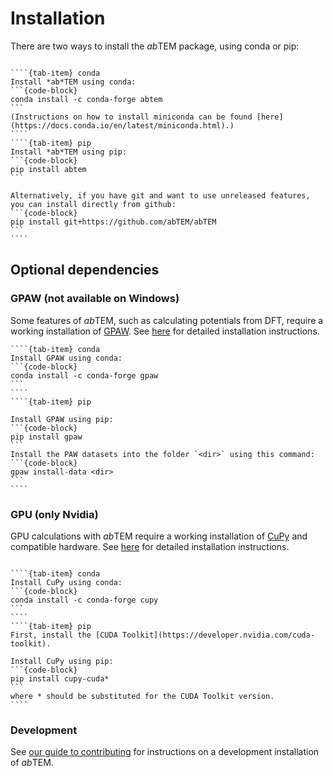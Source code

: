 # Installation

There are two ways to install the *ab*TEM package, using conda or pip:

`````{tab-set}

````{tab-item} conda
Install *ab*TEM using conda:
```{code-block}
conda install -c conda-forge abtem
```
(Instructions on how to install miniconda can be found [here](https://docs.conda.io/en/latest/miniconda.html).)
````
````{tab-item} pip
Install *ab*TEM using pip:
```{code-block}
pip install abtem
```

Alternatively, if you have git and want to use unreleased features, you can install directly from github:
```{code-block}
pip install git+https://github.com/abTEM/abTEM
```
````
`````

## Optional dependencies

### GPAW (not available on Windows)

Some features of *ab*TEM, such as calculating potentials from DFT, require a working installation
of [GPAW](https://wiki.fysik.dtu.dk/gpaw/index.html). See [here](https://wiki.fysik.dtu.dk/gpaw/install.html) for
detailed installation instructions.

`````{tab-set}
````{tab-item} conda
Install GPAW using conda:
```{code-block}
conda install -c conda-forge gpaw
```
````
````{tab-item} pip

Install GPAW using pip:
```{code-block}
pip install gpaw
```
Install the PAW datasets into the folder `<dir>` using this command:
```{code-block}
gpaw install-data <dir>
```
````
`````

### GPU (only Nvidia) 

GPU calculations with *ab*TEM require a working installation of [CuPy](https://cupy.dev/) and compatible hardware.
See [here](https://docs.cupy.dev/en/stable/install.html) for detailed installation instructions.

`````{tab-set}

````{tab-item} conda
Install CuPy using conda:
```{code-block}
conda install -c conda-forge cupy
```
````
````{tab-item} pip
First, install the [CUDA Toolkit](https://developer.nvidia.com/cuda-toolkit).

Install CuPy using pip:
```{code-block}
pip install cupy-cuda*
```
where * should be substituted for the CUDA Toolkit version.
````
`````

### Development

See [our guide to contributing](contributing:clone_and_install) for instructions on a development installation of 
*ab*TEM.